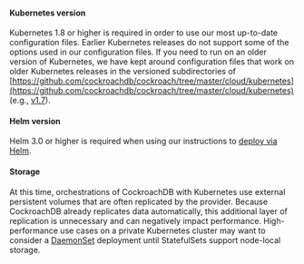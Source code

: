 #### Kubernetes version

Kubernetes 1.8 or higher is required in order to use our most up-to-date configuration files. Earlier Kubernetes releases do not support some of the options used in our configuration files. If you need to run on an older version of Kubernetes, we have kept around configuration files that work on older Kubernetes releases in the versioned subdirectories of [https://github.com/cockroachdb/cockroach/tree/master/cloud/kubernetes](https://github.com/cockroachdb/cockroach/tree/master/cloud/kubernetes) (e.g., [v1.7](https://github.com/cockroachdb/cockroach/tree/master/cloud/kubernetes/v1.7)).

#### Helm version

Helm 3.0 or higher is required when using our instructions to [deploy via Helm](orchestrate-cockroachdb-with-kubernetes.html#step-2-start-cockroachdb).

#### Storage

At this time, orchestrations of CockroachDB with Kubernetes use external persistent volumes that are often replicated by the provider. Because CockroachDB already replicates data automatically, this additional layer of replication is unnecessary and can negatively impact performance. High-performance use cases on a private Kubernetes cluster may want to consider a [DaemonSet](kubernetes-performance.html#running-in-a-daemonset) deployment until StatefulSets support node-local storage.